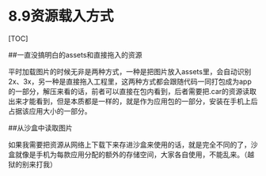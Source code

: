 # 8.9资源载入方式

[TOC]



##一直没搞明白的assets和直接拖入的资源

平时加载图片的时候无非是两种方式，一种是把图片放入assets里，会自动识别2x、3x，另一种是直接拖入工程里，这两种方式都会跟随代码一同打包成为app的一部分，解压来看的话，前者可以直接在包内看到，后者需要把.car的资源读取出来才能看到，但是本质都是一样的，就是作为应用包的一部分，安装在手机上后占据该应用大小的一部分。

##从沙盒中读取图片

如果我需要把资源从网络上下载下来存进沙盒来使用的话，就是完全不同的了，沙盒就像是手机为每款应用分配的额外的存储空间，大家各自使用，不能乱来。（越狱的别来打我）




